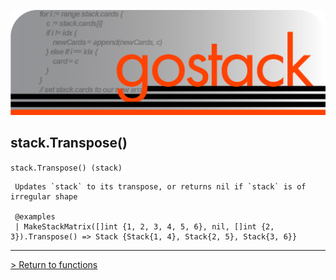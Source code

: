 ![Banner](../../media/gostack_SmallerTransparent.png)

 <h2>stack.Transpose()</h2>

 `stack.Transpose() (stack)`

```
 Updates `stack` to its transpose, or returns nil if `stack` is of irregular shape

 @examples
 | MakeStackMatrix([]int {1, 2, 3, 4, 5, 6}, nil, []int {2, 3}).Transpose() => Stack {Stack{1, 4}, Stack{2, 5}, Stack{3, 6}}
```

---

 [> Return to functions](../functionsAPI.md)